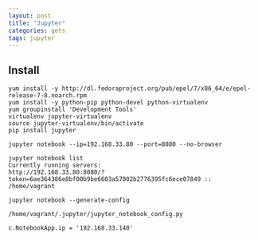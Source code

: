 ```yaml
---
layout: post
title: "Jupyter"
categories: gets
tags: jupyter 
---
```


Install
-------

```
yum install -y http://dl.fedoraproject.org/pub/epel/7/x86_64/e/epel-release-7-8.noarch.rpm
yum install -y python-pip python-devel python-virtualenv
yum groupinstall 'Development Tools'
virtualenv jupyter-virtualenv
source jupyter-virtualenv/bin/activate
pip install jupyter
```

```
jupyter notebook --ip=192.168.33.80 --port=8080 --no-browser

jupyter notebook list
Currently running servers:
http://192.168.33.80:8080/?token=6ae364386e8bf00b9be6603a57002b2776395fc6ece07849 :: /home/vagrant
```

```
jupyter notebook --generate-config
```

`/home/vagrant/.jupyter/jupyter_notebook_config.py`
```
c.NotebookApp.ip = '192.168.33.140'
```
